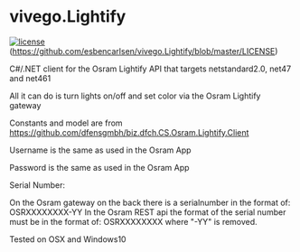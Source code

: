 # vivego.Lightify
[![license](https://img.shields.io/github/license/mashape/apistatus.svg)]()(https://github.com/esbencarlsen/vivego.Lightify/blob/master/LICENSE)

C#/.NET client for the Osram Lightify API that targets netstandard2.0, net47 and net461

All it can do is turn lights on/off and set color via the Osram Lightify gateway

Constants and model are from https://github.com/dfensgmbh/biz.dfch.CS.Osram.Lightify.Client

Username is the same as used in the Osram App

Password is the same as used in the Osram App

Serial Number:

On the Osram gateway on the back there is a serialnumber in the format of: OSRXXXXXXXX-YY
In the Osram REST api the format of the serial number must be in the format of: OSRXXXXXXXX  where "-YY" is removed.


Tested on OSX and Windows10